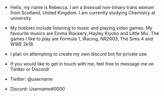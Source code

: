 - Hello, my name is Rebecca.
I am a bisexual non-binary trans woman from Scotland, United Kingdom.
I am currently studying Chemistry at university.

- My hobbies include listening to music and playing video games.
My favourite musics are Emma Blackery, Hayley Kiyoko and Little Mix.
The games I like to play are Formula 1, iRacing, NR2003, The Sims 4 and WWE 2k18.

- I plan on attempting to create my own discord bot for private use.

- If you would like to get in touch with me, feel free to message me on Twitter or Discord!
- Twitter: @username
- Discord: Username#0000
